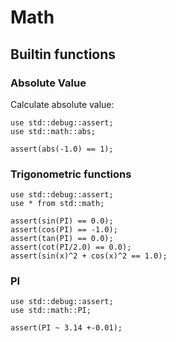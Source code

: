 # Math

## Builtin functions

### Absolute Value

Calculate absolute value:

```µCAD,abs
use std::debug::assert;
use std::math::abs;

assert(abs(-1.0) == 1);
```

### Trigonometric functions

```µCAD,trigonometric
use std::debug::assert;
use * from std::math;

assert(sin(PI) == 0.0);
assert(cos(PI) == -1.0);
assert(tan(PI) == 0.0);
assert(cot(PI/2.0) == 0.0);
assert(sin(x)^2 + cos(x)^2 == 1.0);
```

### PI

```µCAD,pi
use std::debug::assert;
use std::math::PI;

assert(PI ~ 3.14 +-0.01);
```
